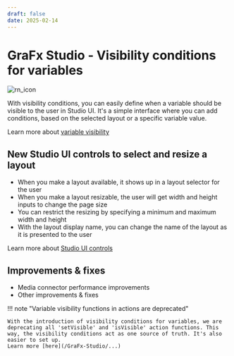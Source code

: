 ```yaml
---
draft: false
date: 2025-02-14
---
```


# GraFx Studio - Visibility conditions for variables

![rn_icon](/assets/icon-GraFx-Studio.svg)

With visibility conditions, you can easily define when a variable should be visible to the user in Studio UI. It's a simple interface where you can add conditions, based on the selected layout or a specific variable value.

Learn more about [variable visibility](../GraFx-Studio/guides/template-variables/visibility/)

<!-- more -->

## New Studio UI controls to select and resize a layout

- When you make a layout available, it shows up in a layout selector for the user
- When you make a layout resizable, the user will get width and height inputs to change the page size
- You can restrict the resizing by specifying a minimum and maximum width and height
- With the layout display name, you can change the name of the layout as it is presented to the user

Learn more about [Studio UI controls]()

## Improvements & fixes

- Media connector performance improvements
- Other improvements & fixes

!!! note "Variable visibility functions in actions are deprecated"

    With the introduction of visibility conditions for variables, we are deprecating all 'setVisible' and 'isVisible' action functions. This way, the visibility conditions act as one source of truth. It's also easier to set up.
    Learn more [here](/GraFx-Studio/...)
